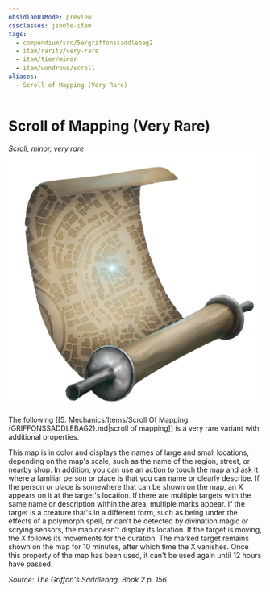 ```yaml
---
obsidianUIMode: preview
cssclasses: json5e-item
tags:
  - compendium/src/5e/griffonssaddlebag2
  - item/rarity/very-rare
  - item/tier/minor
  - item/wondrous/scroll
aliases:
  - Scroll of Mapping (Very Rare)
---
```

# Scroll of Mapping (Very Rare)
*Scroll, minor, very rare*  
![](https://raw.githubusercontent.com/TheGiddyLimit/homebrew-img/main/img/GriffonsSaddlebag2/Items/Scroll-of-Mapping.webp#right)  


The following [[5. Mechanics/Items/Scroll Of Mapping (GRIFFONSSADDLEBAG2).md\|scroll of mapping]] is a very rare variant with additional properties.

This map is in color and displays the names of large and small locations, depending on the map's scale, such as the name of the region, street, or nearby shop. In addition, you can use an action to touch the map and ask it where a familiar person or place is that you can name or clearly describe. If the person or place is somewhere that can be shown on the map, an X appears on it at the target's location. If there are multiple targets with the same name or description within the area, multiple marks appear. If the target is a creature that's in a different form, such as being under the effects of a polymorph spell, or can't be detected by divination magic or scrying sensors, the map doesn't display its location. If the target is moving, the X follows its movements for the duration. The marked target remains shown on the map for 10 minutes, after which time the X vanishes. Once this property of the map has been used, it can't be used again until 12 hours have passed.

*Source: The Griffon's Saddlebag, Book 2 p. 156*
